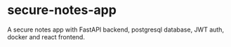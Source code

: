 # secure-notes-app
A secure notes app with FastAPI backend, postgresql database, JWT auth, docker and react frontend.
